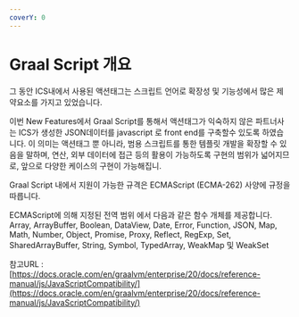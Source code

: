 ```yaml
---
coverY: 0
---
```


# Graal Script 개요

그 동안  ICS내에서 사용된 액션태그는 스크립트 언어로 확장성 및 기능성에서 많은 제약요소를 가지고 있었습니다.&#x20;

이번 New Features에서 Graal Script를 통해서 액션태그가 익숙하지 않은 파트너사는 ICS가 생성한 JSON데이터를 javascript 로  front end를 구축할수 있도록 하였습니다. 이 의미는 액션태그 뿐 아니라, 범용 스크립트를 통한 템플릿 개발을 확장할 수 있음을 말하며,  연산, 외부 데이터에 접근 등의 활용이 가능하도록 구현의 범위가 넓어지므로, 앞으로 다양한 케이스의 구현이 가능해집니.

Graal Script 내에서 지원이 가능한 규격은 ECMAScript (ECMA-262) 사양에 규정을 따릅니다.

ECMAScript에 의해 지정된 전역 범위 에서 다음과 같은 함수 개체를 제공합니다.\
Array, ArrayBuffer, Boolean, DataView, Date, Error, Function, JSON, Map, Math, Number, Object, Promise, Proxy, Reflect, RegExp, Set, SharedArrayBuffer, String, Symbol, TypedArray, WeakMap 및 WeakSet

참고URL : [https://docs.oracle.com/en/graalvm/enterprise/20/docs/reference-manual/js/JavaScriptCompatibility/](https://docs.oracle.com/en/graalvm/enterprise/20/docs/reference-manual/js/JavaScriptCompatibility/)
